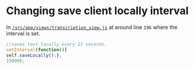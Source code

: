 # Changing save client locally interval

In [`/src/app/views/transcription_view.js`](../src/app/views/transcription_view.js) at around line `196` where the interval is set.  


```js
//saves text locally every 15 seconds. 
setInterval(function(){
self.saveLocally();},
15000);
```